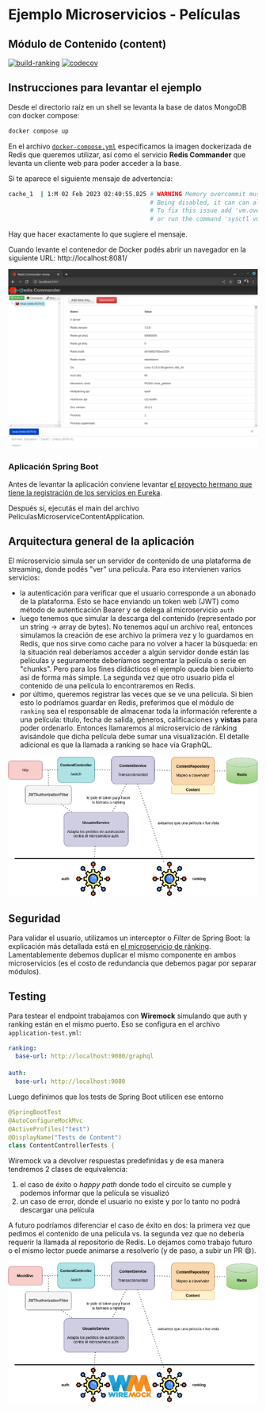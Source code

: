 
# Ejemplo Microservicios - Películas

## Módulo de Contenido (content)

[![build-ranking](https://github.com/uqbar-project/eg-peliculas-microservicios/actions/workflows/build-ranking.yml/badge.svg)](https://github.com/uqbar-project/eg-peliculas-microservicios/actions/workflows/build-ranking.yml) [![codecov](https://codecov.io/gh/uqbar-project/eg-peliculas-microservicios/branch/master/graph/badge.svg?token=VGXucKfbqn&flag=content)](https://codecov.io/gh/uqbar-project/eg-peliculas-microservicios)


## Instrucciones para levantar el ejemplo

Desde el directorio raíz en un shell se levanta la base de datos MongoDB con docker compose:

```bash
docker compose up
```

En el archivo [`docker-compose.yml`](./docker-compose.yml) especificamos la imagen dockerizada de Redis que queremos utilizar, así como el servicio **Redis Commander** que levanta un cliente web para poder acceder a la base.

Si te aparece el siguiente mensaje de advertencia:

```bash
cache_1  | 1:M 02 Feb 2023 02:40:55.825 # WARNING Memory overcommit must be enabled! Without it, a background save or replication may fail under low memory condition. 
                                        # Being disabled, it can can also cause failures without low memory condition, see https://github.com/jemalloc/jemalloc/issues/1328. 
                                        # To fix this issue add 'vm.overcommit_memory = 1' to /etc/sysctl.conf and then reboot 
                                        # or run the command 'sysctl vm.overcommit_memory=1' for this to take effect.
```

Hay que hacer exactamente lo que sugiere el mensaje.

Cuando levante el contenedor de Docker podés abrir un navegador en la siguiente URL: http://localhost:8081/

![Redis Commander](./images/redisCommander.png)

### Aplicación Spring Boot

Antes de levantar la aplicación conviene levantar [el proyecto hermano que tiene la registración de los servicios en Eureka](../peliculas-microservice-registry/README.md).

Después sí, ejecutás el main del archivo PeliculasMicroserviceContentApplication.

## Arquitectura general de la aplicación

El microservicio simula ser un servidor de contenido de una plataforma de streaming, donde podés "ver" una película. Para eso intervienen varios servicios:

- la autenticación para verificar que el usuario corresponde a un abonado de la plataforma. Esto se hace enviando un token web (JWT) como método de autenticación Bearer y se delega al microservicio `auth`
- luego tenemos que simular la descarga del contenido (representado por un string -> array de bytes). No tenemos aquí un archivo real, entonces simulamos la creación de ese archivo la primera vez y lo guardamos en Redis, que nos sirve como cache para no volver a hacer la búsqueda: en la situación real deberíamos acceder a algún servidor donde están las películas y seguramente deberíamos segmentar la película o serie en "chunks". Pero para los fines didácticos el ejemplo queda bien cubierto así de forma más simple. La segunda vez que otro usuario pida el contenido de una película lo encontraremos en Redis.
- por último, queremos registrar las veces que se ve una película. Si bien esto lo podríamos guardar en Redis, preferimos que el módulo de `ranking` sea el responsable de almacenar toda la información referente a una película: título, fecha de salida, géneros, calificaciones y **vistas** para poder ordenarlo. Entonces llamaremos al microservicio de ránking avisándole que dicha película debe sumar una visualización. El detalle adicional es que la llamada a ranking se hace vía GraphQL.

![content architecture](./images/contentArchitecture.png)

## Seguridad

Para validar el usuario, utilizamos un interceptor o _Filter_ de Spring Boot: la explicación más detallada está en [el microservicio de ránking](../peliculas-microservice-ranking/README.md). Lamentablemente debemos duplicar el mismo componente en ambos microservicios (es el costo de redundancia que debemos pagar por separar módulos).

## Testing

Para testear el endpoint trabajamos con **Wiremock** simulando que auth y ranking están en el mismo puerto. Eso se configura en el archivo `application-test.yml`:

```yml
ranking:
  base-url: http://localhost:9080/graphql

auth:
  base-url: http://localhost:9080
```

Luego definimos que los tests de Spring Boot utilicen ese entorno

```kt
@SpringBootTest
@AutoConfigureMockMvc
@ActiveProfiles("test")
@DisplayName("Tests de Content")
class ContentControllerTests {
```

Wiremock va a devolver respuestas predefinidas y de esa manera tendremos 2 clases de equivalencia:

1. el caso de éxito o _happy path_ donde todo el circuito se cumple y podemos informar que la película se visualizó
2. un caso de error, donde el usuario no existe y por lo tanto no podrá descargar una película

A futuro podríamos diferenciar el caso de éxito en dos: la primera vez que pedimos el contenido de una película vs. la segunda vez que no debería requerir la llamada al repositorio de Redis. Lo dejamos como trabajo futuro o el mismo lector puede animarse a resolverlo (y de paso, a subir un PR :smile:).

![test architecture](./images/testArchitecture.png)

